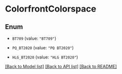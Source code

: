 # ColorfrontColorspace

## Enum


* `BT709` (value: `"BT709"`)

* `PQ_BT2020` (value: `"PQ BT2020"`)

* `HLG_BT2020` (value: `"HLG BT2020"`)


[[Back to Model list]](../README.md#documentation-for-models) [[Back to API list]](../README.md#documentation-for-api-endpoints) [[Back to README]](../README.md)


